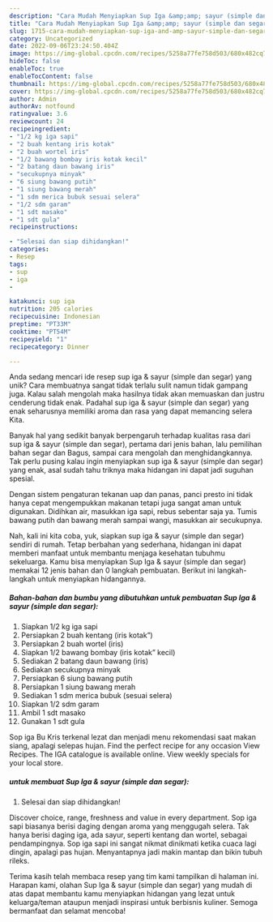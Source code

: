 ```yaml
---
description: "Cara Mudah Menyiapkan Sup Iga &amp;amp; sayur (simple dan segar) yang Lezat Sekali"
title: "Cara Mudah Menyiapkan Sup Iga &amp;amp; sayur (simple dan segar) yang Lezat Sekali"
slug: 1715-cara-mudah-menyiapkan-sup-iga-and-amp-sayur-simple-dan-segar-yang-lezat-sekali
category: Uncategorized
date: 2022-09-06T23:24:50.404Z
image: https://img-global.cpcdn.com/recipes/5258a77fe758d503/680x482cq70/sup-iga-sayur-simple-dan-segar-foto-resep-utama.jpg
hideToc: false
enableToc: true
enableTocContent: false
thumbnail: https://img-global.cpcdn.com/recipes/5258a77fe758d503/680x482cq70/sup-iga-sayur-simple-dan-segar-foto-resep-utama.jpg
cover: https://img-global.cpcdn.com/recipes/5258a77fe758d503/680x482cq70/sup-iga-sayur-simple-dan-segar-foto-resep-utama.jpg
author: Admin
authorAv: notfound
ratingvalue: 3.6
reviewcount: 24
recipeingredient:
- "1/2 kg iga sapi"
- "2 buah kentang iris kotak"
- "2 buah wortel iris"
- "1/2 bawang bombay iris kotak kecil"
- "2 batang daun bawang iris"
- "secukupnya minyak"
- "6 siung bawang putih"
- "1 siung bawang merah"
- "1 sdm merica bubuk sesuai selera"
- "1/2 sdm garam"
- "1 sdt masako"
- "1 sdt gula"
recipeinstructions:

- "Selesai dan siap dihidangkan!"
categories:
- Resep
tags:
- sup
- iga
- 

katakunci: sup iga  
nutrition: 205 calories
recipecuisine: Indonesian
preptime: "PT33M"
cooktime: "PT54M"
recipeyield: "1"
recipecategory: Dinner

---
```





Anda sedang mencari ide resep sup iga &amp; sayur (simple dan segar) yang unik? Cara membuatnya sangat tidak terlalu sulit namun tidak gampang juga. Kalau salah mengolah maka hasilnya tidak akan memuaskan dan justru cenderung tidak enak. Padahal sup iga &amp; sayur (simple dan segar) yang enak seharusnya memiliki aroma dan rasa yang dapat memancing selera Kita.





Banyak hal yang sedikit banyak berpengaruh terhadap kualitas rasa dari sup iga &amp; sayur (simple dan segar), pertama dari jenis bahan, lalu pemilihan bahan segar dan Bagus, sampai cara mengolah dan menghidangkannya. Tak perlu pusing kalau ingin menyiapkan sup iga &amp; sayur (simple dan segar) yang enak,      asal sudah tahu triknya maka hidangan ini dapat jadi suguhan spesial.














Dengan sistem pengaturan tekanan uap dan panas, panci presto ini tidak hanya cepat mengempukkan makanan tetapi juga sangat aman untuk digunakan. Didihkan air, masukkan iga sapi, rebus sebentar saja ya. Tumis bawang putih dan bawang merah sampai wangi, masukkan air secukupnya.






Nah, kali ini kita coba, yuk, siapkan sup iga &amp; sayur (simple dan segar) sendiri di rumah. Tetap berbahan yang sederhana, hidangan ini dapat memberi manfaat untuk membantu menjaga kesehatan tubuhmu sekeluarga. Kamu bisa menyiapkan Sup Iga &amp; sayur (simple dan segar) memakai 12 jenis bahan dan 0 langkah pembuatan. Berikut ini langkah-langkah untuk menyiapkan hidangannya.

<!--inarticleads1-->

##### Bahan-bahan dan bumbu yang dibutuhkan untuk pembuatan Sup Iga &amp; sayur (simple dan segar):

1. Siapkan 1/2 kg iga sapi
1. Persiapkan 2 buah kentang (iris kotak”)
1. Persiapkan 2 buah wortel (iris)
1. Siapkan 1/2 bawang bombay (iris kotak” kecil)
1. Sediakan 2 batang daun bawang (iris)
1. Sediakan secukupnya minyak
1. Persiapkan 6 siung bawang putih
1. Persiapkan 1 siung bawang merah
1. Sediakan 1 sdm merica bubuk (sesuai selera)
1. Siapkan 1/2 sdm garam
1. Ambil 1 sdt masako
1. Gunakan 1 sdt gula


Sop iga Bu Kris terkenal lezat dan menjadi menu rekomendasi saat makan siang, apalagi selepas hujan. Find the perfect recipe for any occasion View Recipes. The IGA catalogue is available online. View weekly specials for your local store. 

<!--inarticleads2-->

#####  untuk membuat Sup Iga &amp; sayur (simple dan segar):


1. Selesai dan siap dihidangkan!

Discover choice, range, freshness and value in every department. Sop iga sapi biasanya berisi daging dengan aroma yang menggugah selera. Tak hanya berisi daging iga, ada sayur, seperti kentang dan wortel, sebagai pendampingnya. Sop iga sapi ini sangat nikmat dinikmati ketika cuaca lagi dingin, apalagi pas hujan. Menyantapnya jadi makin mantap dan bikin tubuh rileks. 

Terima kasih telah membaca resep yang tim kami tampilkan di halaman ini. Harapan kami, olahan Sup Iga &amp; sayur (simple dan segar) yang mudah di atas dapat membantu kamu menyiapkan hidangan yang lezat untuk keluarga/teman ataupun menjadi inspirasi untuk berbisnis kuliner. Semoga bermanfaat dan selamat mencoba!
